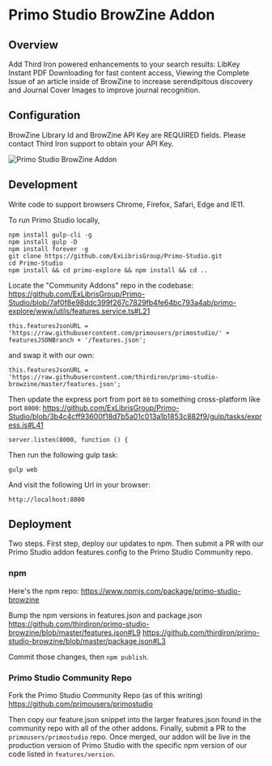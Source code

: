 # Primo Studio BrowZine Addon

## Overview

Add Third Iron powered enhancements to your search results: LibKey Instant PDF Downloading for fast content access, Viewing the Complete Issue of an article inside of BrowZine to increase serendipitous discovery and Journal Cover Images to improve journal recognition.

## Configuration

BrowZine Library Id and BrowZine API Key are REQUIRED fields. Please contact Third Iron support to obtain your API Key.

![Primo Studio BrowZine Addon](https://i.imgur.com/nI32tIR.png "Primo Studio BrowZine Addon")

## Development

Write code to support browsers Chrome, Firefox, Safari, Edge and IE11.

To run Primo Studio locally,

```
npm install gulp-cli -g
npm install gulp -D
npm install forever -g
git clone https://github.com/ExLibrisGroup/Primo-Studio.git
cd Primo-Studio
npm install && cd primo-explore && npm install && cd ..
```

Locate the "Community Addons" repo in the codebase:
https://github.com/ExLibrisGroup/Primo-Studio/blob/7af0f8e98ddc399f267c7829fb4fe64bc793a4ab/primo-explore/www/utils/features.service.ts#L21

```
this.featuresJsonURL = 'https://raw.githubusercontent.com/primousers/primostudio/' + featuresJSONBranch + '/features.json';
```

and swap it with our own:

```
this.featuresJsonURL = 'https://raw.githubusercontent.com/thirdiron/primo-studio-browzine/master/features.json';
```

Then update the express port from port `80` to something cross-platform like port `8000`:
https://github.com/ExLibrisGroup/Primo-Studio/blob/3b4c4cff93600f18d7b5a01c013a1b1853c882f9/gulp/tasks/express.js#L41

```
server.listen(8000, function () {
```


Then run the following gulp task:

```
gulp web
```

And visit the following Url in your browser:

```
http://localhost:8000
```

## Deployment

Two steps. First step, deploy our updates to npm. Then submit a PR with our Primo Studio addon features.config to the Primo Studio Community repo.

### npm

Here's the npm repo:
https://www.npmjs.com/package/primo-studio-browzine

Bump the npm versions in features.json and package.json
https://github.com/thirdiron/primo-studio-browzine/blob/master/features.json#L9
https://github.com/thirdiron/primo-studio-browzine/blob/master/package.json#L3

Commit those changes, then `npm publish`.

### Primo Studio Community Repo

Fork the Primo Studio Community Repo (as of this writing)
https://github.com/primousers/primostudio

Then copy our feature.json snippet into the larger features.json found in the community repo with all of the other addons. Finally, submit a PR to the `primousers/primostudio` repo. Once merged, our addon will be live in the production version of Primo Studio with the specific npm version of our code listed in `features/version`.
